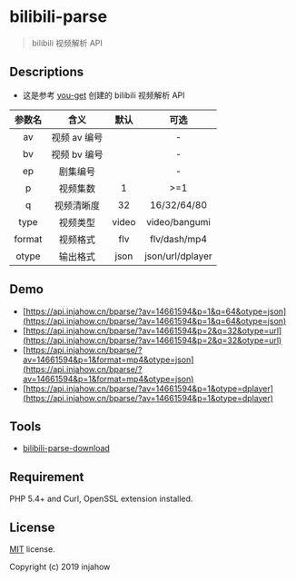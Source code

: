 # bilibili-parse

> bilibili 视频解析 API

## Descriptions

- 这是参考 [you-get](https://github.com/soimort/you-get) 创建的 bilibili 视频解析 API

| 参数名 |     含义     | 默认  |       可选       |
| :----: | :----------: | :---: | :--------------: |
|   av   | 视频 av 编号 |       |        -         |
|   bv   | 视频 bv 编号 |       |        -         |
|   ep   |   剧集编号   |       |        -         |
|   p    |   视频集数   |   1   |       >=1        |
|   q    |  视频清晰度  |  32   |   16/32/64/80    |
|  type  |   视频类型   | video |  video/bangumi   |
| format |   视频格式   |  flv  |   flv/dash/mp4   |
| otype  |   输出格式   | json  | json/url/dplayer |

## Demo

- [https://api.injahow.cn/bparse/?av=14661594&p=1&q=64&otype=json](https://api.injahow.cn/bparse/?av=14661594&p=1&q=64&otype=json)
- [https://api.injahow.cn/bparse/?av=14661594&p=2&q=32&otype=url](https://api.injahow.cn/bparse/?av=14661594&p=2&q=32&otype=url)
- [https://api.injahow.cn/bparse/?av=14661594&p=1&format=mp4&otype=json](https://api.injahow.cn/bparse/?av=14661594&p=1&format=mp4&otype=json)
- [https://api.injahow.cn/bparse/?av=14661594&p=1&otype=dplayer](https://api.injahow.cn/bparse/?av=14661594&p=1&otype=dplayer)

## Tools

- [bilibili-parse-download](https://github.com/injahow/user.js/tree/main/bilibili-parse-download)

## Requirement

PHP 5.4+ and Curl, OpenSSL extension installed.

## License

[MIT](https://github.com/injahow/bilibili-parse/blob/master/LICENSE) license.

Copyright (c) 2019 injahow
